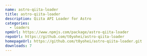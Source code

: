 ```yaml
---
name: astro-qiita-loader
title: astro-qiita-loader
description: Qiita API Loader for Astro
categories:
  - loaders
npmUrl: https://www.npmjs.com/package/astro-qiita-loader
repoUrl: https://github.com/t0yohei/astro-qiita-loader
homepageUrl: https://github.com/t0yohei/astro-qiita-loader.git
downloads: 7
---
```

